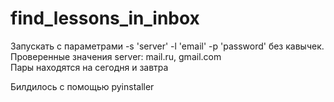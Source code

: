 # find_lessons_in_inbox

Запускать с параметрами -s 'server' -l 'email' -p 'password' без кавычек.  
Проверенные значения server: mail.ru, gmail.com  
Пары находятся на сегодня и завтра

Билдилось с помощью pyinstaller